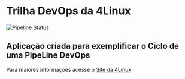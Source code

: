# Trilha DevOps da 4Linux

<!-- Altere a Flag abaixo com sua URL do seu usuário do Github -->

![Pipeline Status](https://github.com/vinicius-campelo/DevOpsLab-HelloWorld/actions/workflows/pipeline.yml/badge.svg) 


## Aplicação criada para exemplificar o Ciclo de uma PipeLine DevOps


Para maiores informações acesse o [Site da 4Linux](https://www.4linux.com.br/cursos/devops)
